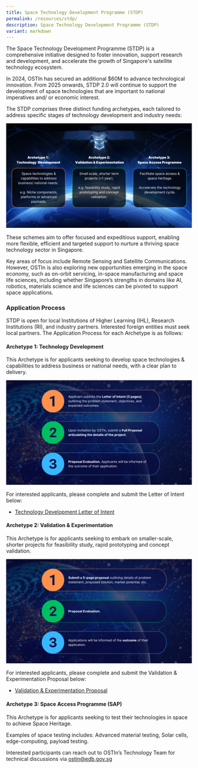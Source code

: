 ```yaml
---
title: Space Technology Development Programme (STDP)
permalink: /resources/stdp/
description: Space Technology Development Programme (STDP)
variant: markdown
---
```

The Space Technology Development Programme (STDP) is a comprehensive initiative designed to foster innovation, support research and development, and accelerate the growth of Singapore's satellite technology ecosystem.

In 2024, OSTIn has secured an additional $60M to advance technological innovation. From 2025 onwards, STDP 2.0 will continue to support the development of space technologies that are important to national imperatives and/ or economic interest.

The STDP comprises three distinct funding archetypes, each tailored to address specific stages of technology development and industry needs:

![STDP 3 Archetypes](/images/STDP_3_Archetypes.png)

These schemes aim to offer focused and expeditious support, enabling more flexible, efficient and targeted support to nurture a thriving space technology sector in Singapore.

Key areas of focus include Remote Sensing and Satellite Communications. However, OSTIn is also exploring new opportunities emerging in the space economy, such as on-orbit servicing, in-space manufacturing and space life sciences, including whether Singapore’s strengths in domains like AI, robotics, materials science and life sciences can be pivoted to support space applications.

### **Application Process**

STDP is open for local Institutions of Higher Learning (IHL), Research Institutions (RI), and industry partners. Interested foreign entities must seek local partners. The Application Process for each Archetype is as follows:

#### **Archetype 1: Technology Development**  
This Archetype is for applicants seeking to develop space technologies & capabilities to address business or national needs, with a clear plan to delivery. 

![](/images/TD.png)

For interested applicants, please complete and submit the Letter of Intent below:

- [Technology Development Letter of Intent](https://form.gov.sg/67b87599fac419d7dd564999)

#### **Archetype 2: Validation & Experimentation**
This Archetype is for applicants seeking to embark on smaller-scale, shorter projects for feasibility study, rapid prototyping and concept validation.

![Validation & Experimentation](/images/V_E.png)

For interested applicants, please complete and submit the Validation & Experimentation Proposal below:

- [Validation & Experimentation Proposal](https://form.gov.sg/67bc9cd5c364a2dd652430de)

#### **Archetype 3: Space Access Programme (SAP)**
This Archetype is for applicants seeking to test their technologies in space to achieve Space Heritage.

Examples of space testing includes:
Advanced material testing, Solar cells, edge-computing, payload testing.

Interested participants can reach out to OSTIn’s Technology Team for technical discussions via [ostin@edb.gov.sg](mailto:ostin@edb.gov.sg)